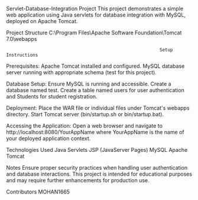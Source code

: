 Servlet-Database-Integration Project
This project demonstrates a simple web application using Java servlets for database integration with MySQL, deployed on Apache Tomcat.

Project Structure
C:\Program Files\Apache Software Foundation\Tomcat 7.0\webapps

                                                              Setup Instructions

Prerequisites:
Apache Tomcat installed and configured.
MySQL database server running with appropriate schema (test for this project).

Database Setup:
Ensure MySQL is running and accessible.
Create a database named test.
Create a table named users for user authentication and Students for student registration.

Deployment:
Place the WAR file or individual files under Tomcat's webapps directory.
Start Tomcat server (bin/startup.sh or bin/startup.bat).

Accessing the Application:
Open a web browser and navigate to http://localhost:8080/YourAppName where YourAppName is the name of your deployed application context.

Technologies Used
Java Servlets
JSP (JavaServer Pages)
MySQL
Apache Tomcat

Notes
Ensure proper security practices when handling user authentication and database interactions.
This project is intended for educational purposes and may require further enhancements for production use.

Contributors
MOHAN1665
